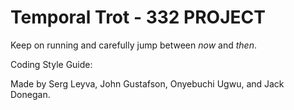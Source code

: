 # Temporal Trot - 332 PROJECT

Keep on running and carefully jump between *now* and *then*.

Coding Style Guide: <todo>

Made by Serg Leyva, John Gustafson, Onyebuchi Ugwu, and Jack Donegan.
